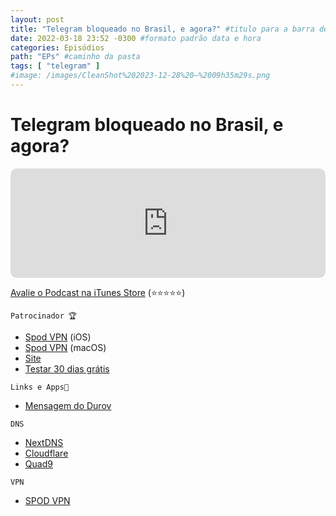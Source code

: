 ```yaml
---
layout: post
title: "Telegram bloqueado no Brasil, e agora?" #titulo para a barra de enderecos
date: 2022-03-18 23:52 -0300 #formato padrão data e hora
categories: Episódios
path: "EPs" #caminho da pasta
tags: [ "telegram" ]
#image: /images/CleanShot%202023-12-28%20—%2009h35m29s.png
---
```


# Telegram bloqueado no Brasil, e agora?

<iframe allow="autoplay *; encrypted-media *; fullscreen *; clipboard-write" frameborder="0" height="175" style="width:100%;max-width:660px;overflow:hidden;border-radius:10px;" sandbox="allow-forms allow-popups allow-same-origin allow-scripts allow-storage-access-by-user-activation allow-top-navigation-by-user-activation" src="https://embed.podcasts.apple.com/us/podcast/podapps/id1434188907?i=1000554530659&theme=auto"></iframe>


[Avalie o Podcast na iTunes Store](https://apple.co/2vFBD0R)
(⭐️⭐️⭐️⭐️⭐️)



`Patrocinador 🏆`

- [Spod VPN](https://itunes.apple.com/br/app/spod-vpn-filtro-web/id1441670465) (iOS)
- [Spod VPN](https://apps.apple.com/br/app/spod-vpn-filtro-web/id1466110599) (macOS)
- [Site](https://spod.com.br) 
- [Testar 30 dias grátis](https://podapps.net/spod)  


`Links e Apps🔗 `

- [Mensagem do Durov](https://t.me/durov/180)

`DNS`  
- [NextDNS](https://nextdns.io/)  
- [Cloudflare](https://1.1.1.1)   
- [Quad9](https://9.9.9.9)

`VPN`  
- [SPOD VPN](https://spod.com.br/)  